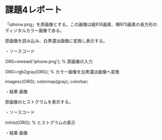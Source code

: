 # 課題4レポート

「iphone.png」を原画像とする。この画像は縦616画素、横973画素の長方形のディジタルカラー画像である。

原画像を読み込み、白黒濃淡画像に変換し表示する。

・ソースコード

ORG=imread('iphone.png'); % 原画像の入力

ORG=rgb2gray(ORG); % カラー画像を白黒濃淡画像へ変換

imagesc(ORG); colormap(gray); colorbar;

・結果
画像

原画像のヒストグラムを表示する。

・ソースコード

imhist(ORG); % ヒストグラムの表示

・結果
画像
